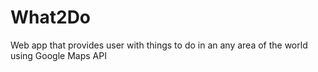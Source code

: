 # What2Do
Web app that provides user with things to do in an any area of the world using Google Maps API
